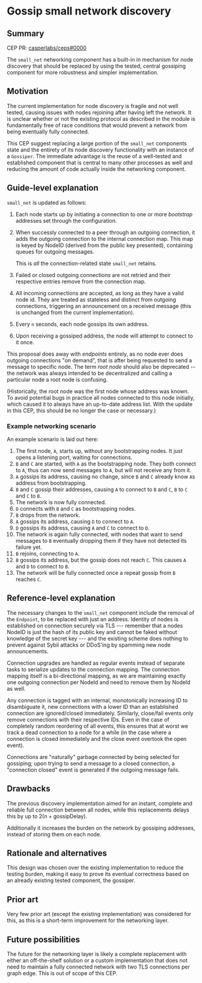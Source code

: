 # Gossip small network discovery

## Summary

[summary]: #summary

CEP PR: [casperlabs/ceps#0000](https://github.com/casperlabs/ceps/pull/0000)

The `small_net` networking component has a built-in in mechanism for node discovery that should be replaced by using the tested, central gossiping component for more robustness and simpler implementation.

## Motivation

[motivation]: #motivation

The current implementation for node discovery is fragile and not well tested, causing issues with nodes rejoining after having left the network. It is unclear whether or not the existing protocol as described in the module is fundamentally free of race conditions that would prevent a network from being eventually fully connected.

This CEP suggest replacing a large portion of the `small_net` components state and the entirety of its node discovery functionality with an instance of a `Gossiper`. The immediate advantage is the reuse of a well-tested and established component that is central to many other processes as well and reducing the amount of code actually inside the networking component.

## Guide-level explanation

[guide-level-explanation]: #guide-level-explanation

`small_net` is updated as follows:

1. Each node starts up by initiating a connection to one or more *bootstrap* addresses set through the configuration.
2. When successly connected to a peer through an outgoing connection, it adds the outgoing connection to the internal connection map. This map is keyed by NodeID (derived from the public key presented), containing queues for outgoing messages.

   This is _all_ the connection-related state `small_net` retains.
3. Failed or closed outgoing connections are not retried and their respective entries remove from the connection map.
4. All incoming connections are accepted, as long as they have a valid node id. They are treated as stateless and distinct from outgoing connections, triggering an announcement on a received message (this is unchanged from the current implementation).
5. Every `n` seconds, each node gossips its own address.
6. Upon receiving a gossiped address, the node will attempt to connect to it once.

This proposal does away with *endpoints* entirely, as no node ever does outgoing connections "on demand", that is after being requested to send a message to specific node. The term *root node* should also be deprecated -- the network was always intended to be decentralized and calling a particular node a root node is confusing.

(Historically, the root node was the first node whose address was known. To avoid potential bugs in practice all nodes connected to this node initially, which caused it to always have an up-to-date address list. With the update in this CEP, this should be no longer the case or necessary.)

### Example networking scenario

An example scenario is laid out here:

1. The first node, `A`, starts up, without any bootstrapping nodes. It just opens a listening port, waiting for connections.
2. `B` and `C` are started, with `A` as the bootstrapping node. They both connect to `A`, thus can now send messages to `A`, but will not receive any from it.
3. `A` gossips its address, causing no change, since `B` and `C` already know `A`s address from bootstrapping.
4. `B` and `C` gossip their addresses, causing `A` to connect to `B` and `C`, `B` to `C` and `C` to `B`.
5. The network is now fully connected.
6. `D` connects with `B` and `C` as bootstrapping nodes.
7. `B` drops from the network.
8. `A` gossips its address, causing `D` to connect to `A`.
9. `D` gossips its address, causing `A` and `C` to connect to `D`.
10. The network is again fully connected, with nodes that want to send messages to `B` eventually dropping them if they have not detected its failure yet.
11. `B` rejoins, connecting to `A`.
12. `B` gossips its address, but the gossip does not reach `C`. This causes `A` and `D` to connect to `B`.
13. The network will be fully connected once a repeat gossip from `B` reaches `C`.

## Reference-level explanation

[reference-level-explanation]: #reference-level-explanation

The necessary changes to the `small_net` component include the removal of the `Endpoint`, to be replaced with just an address. Identity of nodes is established on connection securely via TLS --- remember that a nodes NodeID is just the hash of its public key and cannot be faked without knowledge of the secret key --- and the existing scheme does nothing to prevent against Sybil attacks or DDoS'ing by spamming new node announcements.

Connection upgrades are handled as regular events instead of separate tasks to serialize updates to the connection mapping. The connection mapping itself is a bi-directional mapping, as we are maintaining exactly one outgoing connection per NodeId and need to remove them by NodeId as well.

Any connection is tagged with an internal, monotonically increasing ID to disambiguate it, new connections with a lower ID than an established connection are ignored/closed immediately. Similarly, close/fail events only remove connections with their respective IDs. Even in the case of completely random reordering of all events, this ensures that at worst we track a dead connection to a node for a while (in the case where a connection is closed immediately and the close event overtook the open event).

Connections are "naturally" garbage connected by being selected for gossiping; upon trying to send a message to a closed connection, a "connection closed" event is generated if the outgoing message fails.

## Drawbacks

[drawbacks]: #drawbacks

The previous discovery implementation aimed for an instant, complete and reliable full connection between all nodes, while this replacements delays this by up to $2 (n + \textrm{gossipDelay})$.

Additionally it increases the burden on the network by gossiping addresses, instead of storing them on each node.

## Rationale and alternatives

[rationale-and-alternatives]: #rationale-and-alternatives

This design was chosen over the existing implementation to reduce the testing burden, making it easy to prove its eventual correctness based on an already existing tested component, the gossiper.

## Prior art

[prior-art]: #prior-art

Very few prior art (except the existing implementation) was considered for this, as this is a short-term improvement for the networking layer.

## Future possibilities

[future-possibilities]: #future-possibilities

The future for the networking layer is likely a complete replacement with either an off-the-shelf solution or a custom implementation that does not need to maintain a fully connected network with two TLS connections per graph edge. This is out of scope of this CEP.
